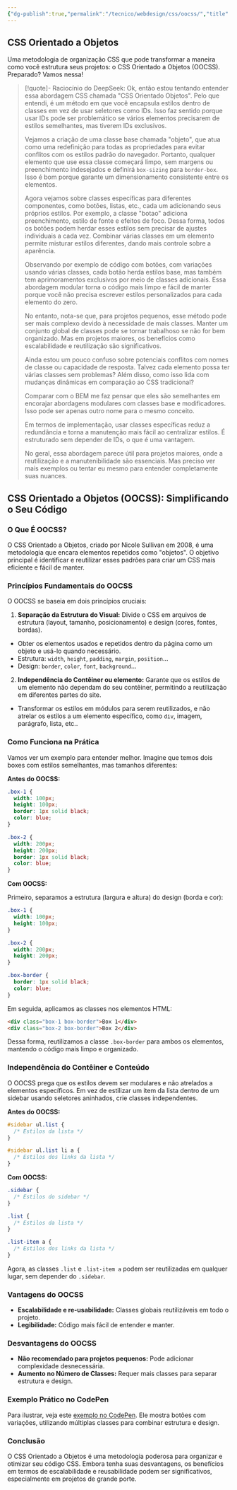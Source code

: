 ```yaml
---
{"dg-publish":true,"permalink":"/tecnico/webdesign/css/oocss/","title":"CSS Orientado a Objetos","metatags":{"description":"é uma abordagem que promove a encapsulação de estilos em classes específicos, permitindo maior reutilização e manutenibilidade."},"tags":["Webdesign","CSS","padrão"],"noteIcon":"1","updated":"2025-03-13T15:45:27.977-03:00"}
---
```



## CSS Orientado a Objetos

Uma metodologia de organização CSS que pode transformar a maneira como você estrutura seus projetos: o CSS Orientado a Objetos (OOCSS). Preparado? Vamos nessa!

>[!quote]- Raciocínio do  DeepSeek:
> Ok, então estou tentando entender essa abordagem CSS chamada "CSS Orientado Objetos". Pelo que entendi, é um método em que você encapsula estilos dentro de classes em vez de usar seletores como IDs. Isso faz sentido porque usar IDs pode ser problemático se vários elementos precisarem de estilos semelhantes, mas tiverem IDs exclusivos.
> 
> Vejamos a criação de uma classe base chamada "objeto", que atua como uma redefinição para todas as propriedades para evitar conflitos com os estilos padrão do navegador. Portanto, qualquer elemento que use essa classe começará limpo, sem margens ou preenchimento indesejados e definirá `box-sizing` para `border-box`. Isso é bom porque garante um dimensionamento consistente entre os elementos.
> 
> Agora vejamos sobre classes específicas para diferentes componentes, como botões, listas, etc., cada um adicionando seus próprios estilos. Por exemplo, a classe "botao" adiciona preenchimento, estilo de fonte e efeitos de foco. Dessa forma, todos os botões podem herdar esses estilos sem precisar de ajustes individuais a cada vez. Combinar várias classes em um elemento permite misturar estilos diferentes, dando mais controle sobre a aparência.
> 
> Observando por exemplo de código com botões, com variações usando várias classes, cada botão herda estilos base, mas também tem aprimoramentos exclusivos por meio de classes adicionais. Essa abordagem modular torna o código mais limpo e fácil de manter porque você não precisa escrever estilos personalizados para cada elemento do zero.
> 
> No entanto, nota-se que, para projetos pequenos, esse método pode ser mais complexo devido à necessidade de mais classes. Manter um conjunto global de classes pode se tornar trabalhoso se não for bem organizado. Mas em projetos maiores, os benefícios como escalabilidade e reutilização são significativos.
> 
> Ainda estou um pouco confuso sobre potenciais conflitos com nomes de classe ou capacidade de resposta. Talvez cada elemento possa ter várias classes sem problemas? Além disso, como isso lida com mudanças dinâmicas em comparação ao CSS tradicional?
> 
> Comparar com o BEM me faz pensar que eles são semelhantes em encorajar abordagens modulares com classes base e modificadores. Isso pode ser apenas outro nome para o mesmo conceito.
> 
> Em termos de implementação, usar classes específicas reduz a redundância e torna a manutenção mais fácil ao centralizar estilos. É estruturado sem depender de IDs, o que é uma vantagem.
> 
> No geral, essa abordagem parece útil para projetos maiores, onde a reutilização e a manutenibilidade são essenciais. Mas preciso ver mais exemplos ou tentar eu mesmo para entender completamente suas nuances.

## CSS Orientado a Objetos (OOCSS): Simplificando o Seu Código

### O Que É OOCSS?

O CSS Orientado a Objetos, criado por Nicole Sullivan em 2008, é uma metodologia que encara elementos repetidos como "objetos". O objetivo principal é identificar e reutilizar esses padrões para criar um CSS mais eficiente e fácil de manter.

### Princípios Fundamentais do OOCSS

O OOCSS se baseia em dois princípios cruciais:

1.  **Separação da Estrutura do Visual:** Divide o CSS em arquivos de estrutura (layout, tamanho, posicionamento) e design (cores, fontes, bordas).
 - Obter os elementos usados e repetidos dentro da página como um objeto e usá-lo quando necessário.
 - Estrutura: `width`, `height`, `padding`, `margin`, `position`...
 - Design: `border`, `color`, `font`, `background`...
2.  **Independência do Contêiner ou elemento:** Garante que os estilos de um elemento não dependam do seu contêiner, permitindo a reutilização em diferentes partes do site.
 - Transformar os estilos em módulos para serem reutilizados, e não atrelar os estilos a um elemento específico, como `div`, imagem, parágrafo, lista, etc..

### Como Funciona na Prática

Vamos ver um exemplo para entender melhor. Imagine que temos dois boxes com estilos semelhantes, mas tamanhos diferentes:

**Antes do OOCSS:**

```css
.box-1 {
  width: 100px;
  height: 100px;
  border: 1px solid black;
  color: blue;
}

.box-2 {
  width: 200px;
  height: 200px;
  border: 1px solid black;
  color: blue;
}
```

**Com OOCSS:**

Primeiro, separamos a estrutura (largura e altura) do design (borda e cor):

```css
.box-1 {
  width: 100px;
  height: 100px;
}

.box-2 {
  width: 200px;
  height: 200px;
}

.box-border {
  border: 1px solid black;
  color: blue;
}
```

Em seguida, aplicamos as classes nos elementos HTML:

```html
<div class="box-1 box-border">Box 1</div>
<div class="box-2 box-border">Box 2</div>
```

Dessa forma, reutilizamos a classe `.box-border` para ambos os elementos, mantendo o código mais limpo e organizado.

### Independência do Contêiner e Conteúdo

O OOCSS prega que os estilos devem ser modulares e não atrelados a elementos específicos. Em vez de estilizar um item da lista dentro de um sidebar usando seletores aninhados, crie classes independentes.

**Antes do OOCSS:**

```css
#sidebar ul.list {
  /* Estilos da lista */
}

#sidebar ul.list li a {
  /* Estilos dos links da lista */
}
```

**Com OOCSS:**

```css
.sidebar {
  /* Estilos do sidebar */
}

.list {
  /* Estilos da lista */
}

.list-item a {
  /* Estilos dos links da lista */
}
```

Agora, as classes `.list` e `.list-item a` podem ser reutilizadas em qualquer lugar, sem depender do `.sidebar`.

### Vantagens do OOCSS

*   **Escalabilidade e re-usabilidade:** Classes globais reutilizáveis em todo o projeto.
*   **Legibilidade:** Código mais fácil de entender e manter.

### Desvantagens do OOCSS

*   **Não recomendado para projetos pequenos:** Pode adicionar complexidade desnecessária.
*   **Aumento no Número de Classes:** Requer mais classes para separar estrutura e design.

### Exemplo Prático no CodePen

Para ilustrar, veja este [exemplo no CodePen](https://codepen.io/neysimoes/pen/azXdrg). Ele mostra botões com variações, utilizando múltiplas classes para combinar estrutura e design.

### Conclusão

O CSS Orientado a Objetos é uma metodologia poderosa para organizar e otimizar seu código CSS. Embora tenha suas desvantagens, os benefícios em termos de escalabilidade e reusabilidade podem ser significativos, especialmente em projetos de grande porte.
